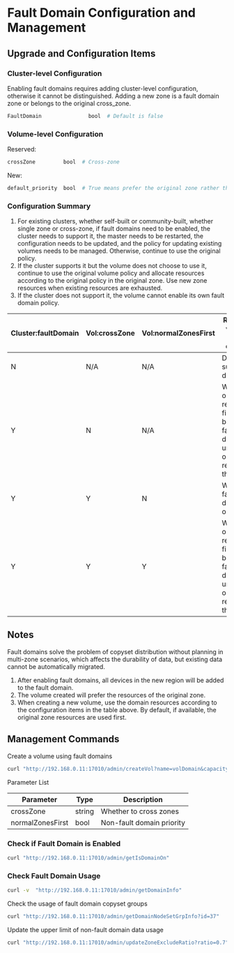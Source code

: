 # Fault Domain Configuration and Management

## Upgrade and Configuration Items

### Cluster-level Configuration

Enabling fault domains requires adding cluster-level configuration, otherwise it cannot be distinguished. Adding a new zone is a fault domain zone or belongs to the original cross_zone.

```bash
FaultDomain               bool  # Default is false
```

### Volume-level Configuration

Reserved:

```bash
crossZone         bool  # Cross-zone
```

New:

```bash
default_priority  bool  # True means prefer the original zone rather than allocating from the fault domain
```

### Configuration Summary

1. For existing clusters, whether self-built or community-built, whether single zone or cross-zone, if fault domains need to be enabled, the cluster needs to support it, the master needs to be restarted, the configuration needs to be updated, and the policy for updating existing volumes needs to be managed. Otherwise, continue to use the original policy.
2. If the cluster supports it but the volume does not choose to use it, continue to use the original volume policy and allocate resources according to the original policy in the original zone. Use new zone resources when existing resources are exhausted.
3. If the cluster does not support it, the volume cannot enable its own fault domain policy.

| Cluster:faultDomain | Vol:crossZone | Vol:normalZonesFirst | Rules for volume to use domain                                                |
|---------------------|---------------|----------------------|-------------------------------------------------------------------------------|
| N                   | N/A           | N/A                  | Do not support domain                                                         |
| Y                   | N             | N/A                  | Write origin resources first before fault domain until origin reach threshold |
| Y                   | Y             | N                    | Write fault domain only                                                       |
| Y                   | Y             | Y                    | Write origin resources first before fault domain until origin reach threshold |

## Notes

Fault domains solve the problem of copyset distribution without planning in multi-zone scenarios, which affects the durability of data, but existing data cannot be automatically migrated.

1. After enabling fault domains, all devices in the new region will be added to the fault domain.
2. The volume created will prefer the resources of the original zone.
3. When creating a new volume, use the domain resources according to the configuration items in the table above. By default, if available, the original zone resources are used first.

## Management Commands

Create a volume using fault domains

```bash
curl "http://192.168.0.11:17010/admin/createVol?name=volDomain&capacity=1000&owner=cfs&crossZone=true&normalZonesFirst=false"
```

Parameter List

| Parameter        | Type   | Description               |
|------------------|--------|---------------------------|
| crossZone        | string | Whether to cross zones    |
| normalZonesFirst | bool   | Non-fault domain priority |

### Check if Fault Domain is Enabled

```bash
curl "http://192.168.0.11:17010/admin/getIsDomainOn"
```

### Check Fault Domain Usage

```bash
curl -v  "http://192.168.0.11:17010/admin/getDomainInfo"
```

Check the usage of fault domain copyset groups

```bash
curl "http://192.168.0.11:17010/admin/getDomainNodeSetGrpInfo?id=37"
```

Update the upper limit of non-fault domain data usage

```bash
curl "http://192.168.0.11:17010/admin/updateZoneExcludeRatio?ratio=0.7"
```